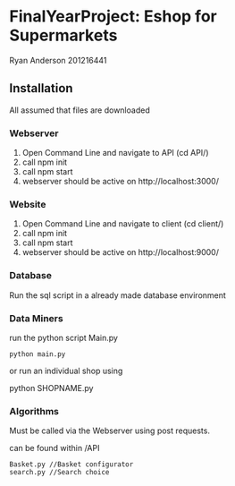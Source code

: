 # FinalYearProject:  Eshop for Supermarkets


Ryan Anderson
201216441


## Installation
All assumed that files are downloaded

### Webserver

1. Open Command Line and navigate to API (cd API/)
2. call npm init
3. call npm start
4. webserver should be active on http://localhost:3000/


### Website 

1. Open Command Line and navigate to client (cd client/)
2. call npm init
3. call npm start
4. webserver should be active on http://localhost:9000/


### Database

Run the sql script in a already made database environment

### Data Miners

run the python script Main.py

```
python main.py
```

or run an individual shop using 

python SHOPNAME.py


### Algorithms

Must be called via the Webserver using post requests. 

can be found within /API

```
Basket.py //Basket configurator 
search.py //Search choice

```
